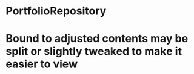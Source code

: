 # PortfolioRepository
# Bound to adjusted contents may be split or slightly tweaked to make it easier to view
